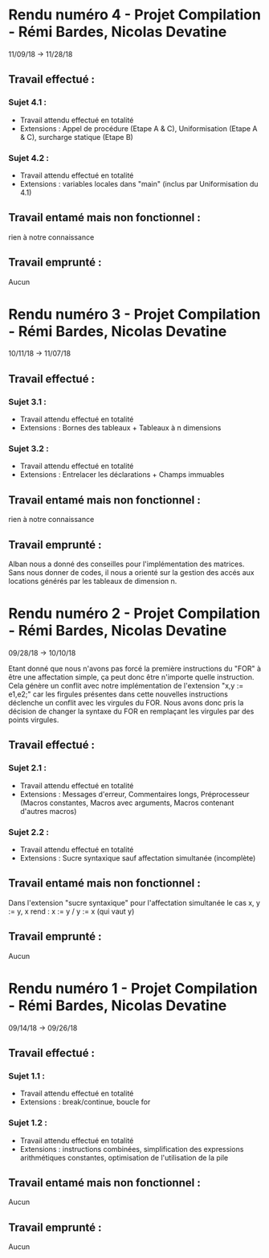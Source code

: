 # Rendu numéro 4 - Projet Compilation - Rémi Bardes, Nicolas Devatine

11/09/18 -> 11/28/18


## Travail effectué :

### Sujet 4.1 :

* Travail attendu effectué en totalité
* Extensions : Appel de procédure (Etape A & C), Uniformisation (Etape A & C), surcharge statique (Etape B)
	             
### Sujet 4.2 :
* Travail attendu effectué en totalité
* Extensions : variables locales dans "main" (inclus par Uniformisation du 4.1)

## Travail entamé mais non fonctionnel : 
rien à notre connaissance

## Travail emprunté : 
Aucun

# Rendu numéro 3 - Projet Compilation - Rémi Bardes, Nicolas Devatine

10/11/18 -> 11/07/18


## Travail effectué :

### Sujet 3.1 :

* Travail attendu effectué en totalité
* Extensions : Bornes des tableaux + Tableaux à n dimensions
	             
### Sujet 3.2 :
* Travail attendu effectué en totalité
* Extensions : Entrelacer les déclarations + Champs immuables

## Travail entamé mais non fonctionnel : 
rien à notre connaissance

## Travail emprunté : 
Alban nous a donné des conseilles pour l'implémentation des matrices. Sans nous donner de codes, il nous a orienté sur la gestion des accés aux locations générés par les tableaux de dimension n.

# Rendu numéro 2 - Projet Compilation - Rémi Bardes, Nicolas Devatine

09/28/18 -> 10/10/18

Etant donné que nous n'avons pas forcé la première instructions du "FOR" à être une affectation simple, ça peut donc être n'importe quelle instruction. Cela génère un conflit avec notre implémentation de l'extension "x,y := e1,e2;" car les firgules présentes dans cette nouvelles instructions déclenche un conflit avec les virgules du FOR.
Nous avons donc pris la décision de changer la syntaxe du FOR en remplaçant les virgules par des points virgules.
	
## Travail effectué :

### Sujet 2.1 :

* Travail attendu effectué en totalité
* Extensions : Messages d'erreur, Commentaires longs, Préprocesseur (Macros constantes, Macros avec arguments, Macros contenant d'autres macros)
	
### Sujet 2.2 :
* Travail attendu effectué en totalité
* Extensions : Sucre syntaxique sauf affectation simultanée (incomplète)

## Travail entamé mais non fonctionnel :

Dans l'extension "sucre syntaxique" pour l'affectation simultanée le cas x, y := y, x rend : x := y / y := x (qui vaut y)

## Travail emprunté :

Aucun

# Rendu numéro 1 - Projet Compilation - Rémi Bardes, Nicolas Devatine

09/14/18 -> 09/26/18
	
## Travail effectué :

### Sujet 1.1 :

* Travail attendu effectué en totalité
* Extensions : break/continue, boucle for
	
### Sujet 1.2 :
* Travail attendu effectué en totalité
* Extensions : instructions combinées, simplification des expressions arithmétiques constantes, optimisation de l'utilisation de la pile

## Travail entamé mais non fonctionnel :

Aucun

## Travail emprunté :

Aucun